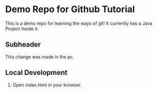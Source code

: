 # Demo Repo for Github Tutorial

This is a demo repo for learning the ways of git! It currently has a Java Project inside it. 

## Subheader
This change was made in the pc.

## Local Development

1. Open index.html in your browser.